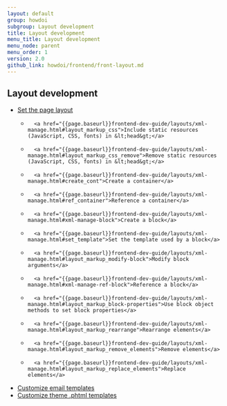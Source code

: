 ```yaml
---
layout: default
group: howdoi
subgroup: Layout development
title: Layout development
menu_title: Layout development
menu_node: parent
menu_order: 1
version: 2.0
github_link: howdoi/frontend/front-layout.md
---
```


## Layout development

- 	<a href="{{page.baseurl}}frontend-dev-guide/layouts/xml-manage.html#layout_markup_columns">Set the page layout</a>
	- 		<a href="{{page.baseurl}}frontend-dev-guide/layouts/xml-manage.html#layout_markup_css">Include static resources (JavaScript, CSS, fonts) in &lt;head&gt;</a>
	- 		<a href="{{page.baseurl}}frontend-dev-guide/layouts/xml-manage.html#layout_markup_css_remove">Remove static resources (JavaScript, CSS, fonts) in &lt;head&gt;</a>
	- 		<a href="{{page.baseurl}}frontend-dev-guide/layouts/xml-manage.html#create_cont">Create a container</a>
	- 		<a href="{{page.baseurl}}frontend-dev-guide/layouts/xml-manage.html#ref_container">Reference a container</a>
	- 		<a href="{{page.baseurl}}frontend-dev-guide/layouts/xml-manage.html#xml-manage-block">Create a block</a>
	- 		<a href="{{page.baseurl}}frontend-dev-guide/layouts/xml-manage.html#set_template">Set the template used by a block</a>
	- 		<a href="{{page.baseurl}}frontend-dev-guide/layouts/xml-manage.html#layout_markup_modify-block">Modify block arguments</a>
	- 		<a href="{{page.baseurl}}frontend-dev-guide/layouts/xml-manage.html#xml-manage-ref-block">Reference a block</a>
	- 		<a href="{{page.baseurl}}frontend-dev-guide/layouts/xml-manage.html#layout_markup_block-properties">Use block object methods to set block properties</a>
	- 		<a href="{{page.baseurl}}frontend-dev-guide/layouts/xml-manage.html#layout_markup_rearrange">Rearrange elements</a>
	- 		<a href="{{page.baseurl}}frontend-dev-guide/layouts/xml-manage.html#layout_markup_remove_elements">Remove elements</a>
	- 		<a href="{{page.baseurl}}frontend-dev-guide/layouts/xml-manage.html#layout_markup_replace_elements">Replace elements</a>
- <a href="{{page.baseurl}}frontend-dev-guide/templates/template-email.html">Customize email templates</a>
- <a href="{{page.baseurl}}frontend-dev-guide/templates/template-walkthrough.html">Customize theme .phtml templates</a>

	
